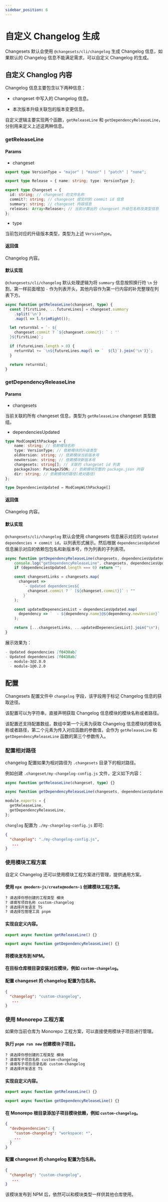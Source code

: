 ```yaml
---
sidebar_position: 6
---
```


# 自定义 Changelog 生成

Changesets 默认会使用 `@changesets/cli/changelog` 生成 Changelog 信息，如果默认的 Changelog 信息不能满足需求，可以自定义 Changelog 的生成。

## 自定义 Changlog 内容

Changelog 信息主要包含以下两种信息：

- changeset 中写入的 Changelog 信息。

- 本次版本升级关联包的版本变更信息。

自定义逻辑主要实现两个函数，`getReleaseLine` 和 `getDependencyReleaseLine`，分别用来定义上述这两种信息。

### getReleaseLine

#### Params

- changeset

```typescript
export type VersionType = "major" | "minor" | "patch" | "none";

export type Release = { name: string; type: VersionType };

export type Changeset = {
  id: string; // changeset 的文件名称
  commit?: string; // changeset 提交时的 commit id 信息
  summary: string; // changeset 内容信息
  releases: Array<Release>; // 当前计算出的 changeset 升级包名称及类型信息
};
```

- type

当前包对应的升级版本类型，类型为上述 `VersionType`。

#### 返回值

Changelog 内容。

#### 默认实现

`@changesets/cli/changelog` 默认处理逻辑为将 `summary` 信息按照换行符 `\n` 分割，第一样前面增加 `-` 作为列表开头，其他内容作为第一行内容的补充整理在列表下方。

```typescript
async function getReleaseLine(changeset, type) {
  const [firstLine, ...futureLines] = changeset.summary
    .split('\n')
    .map(l => l.trimRight());

  let returnVal = `- ${
    changeset.commit ? `${changeset.commit}: ` : ''
  }${firstLine}`;

  if (futureLines.length > 0) {
    returnVal += `\n${futureLines.map(l => `  ${l}`).join('\n')}`;
  }

  return returnVal;
}
```

### getDependencyReleaseLine

#### Params

- changesets

当前关联的所有 changeset 信息，类型为 `getReleaseLine` changeset 类型数组。

- dependenciesUpdated

```typescript
type ModCompWithPackage = {
    name: string; // 依赖模块名称
    type: VersionType; // 依赖模块的升级类型
    oldVersion: string; // 依赖模块当前版本号
    newVersion: string; // 依赖模块新版本号
    changesets: string[]; // 关联的 changeset id 列表
    packageJson: PackageJSON; // 依赖模块完整的 package.json 内容
    dir: string; // 依赖模块的路径(绝对路径)
};

type DependenciesUpdated = ModCompWithPackage[]
```

#### 返回值

Changelog 内容。

#### 默认实现

`@changesets/cli/changelog` 默认会使用 changesets 信息展示对应的 `Updated dependencies + commit id`，以列表形式展示。然后根据 `dependenciesUpdated` 信息展示对应的依赖包包名和新版本号，作为列表的子列表项。

```typescript
async function getDependencyReleaseLine(changesets, dependenciesUpdated) {
    console.log("getDependencyReleaseLine", changesets, dependenciesUpdated)
    if (dependenciesUpdated.length === 0) return "";

    const changesetLinks = changesets.map(
      changeset =>
        `- Updated dependencies${
          changeset.commit ? ` [${changeset.commit}]` : ""
        }`
    );

    const updatedDepenenciesList = dependenciesUpdated.map(
      dependency => `  - ${dependency.name}@${dependency.newVersion}`
    );

    return [...changesetLinks, ...updatedDepenenciesList].join("\n");
}
```

展示效果为：

```markdown
- Updated dependencies [f0438ab]
- Updated dependencies [f0438ab]
  - module-3@2.0.0
  - module-1@0.2.0
```

## 配置

Changesets 配置文件中 `changelog` 字段，该字段用于标记 Changelog 信息的获取途径。

该配置可以为字符串，直接声明获取 Changelog 信息模块的模块名称或者路径。

该配置还支持配置数组，数组中第一个元素为获取 Changelog 信息模块的模块名称或者路径，第二个元素为传入对应函数的参数值，会作为 `getReleaseLine` 和 `getDependencyReleaseLine` 函数的第三个参数传入。

### 配置相对路径

changelog 配置如果为相对路径为 `.changesets` 目录下的相对路径。

例如创建 `.changeset/my-changelog-config.js` 文件，定义如下内容：

```typescript title=".changeset/my-changelog-config.js"
async function getReleaseLine(changeset, type) {}

async function getDependencyReleaseLine(changesets, dependenciesUpdated) {}

module.exports = {
  getReleaseLine,
  getDependencyReleaseLine,
};

```

`changlog` 配置为 `./my-changelog-config.js` 即可:

```json title=".changesets/config.json"
{
  "changelog": "./my-changelog-config.js",
   ...
}
```

### 使用模块工程方案

自定义 Changelog 还可以使用模块工程方案进行管理，提供通用方案。

#### 使用 `npx @modern-js/create@modern-1` 创建模块工程方案。

``` md
? 请选择你想创建的工程类型 模块
? 请填写项目名称 custom-changelog
? 请选择开发语言 TS
? 请选择包管理工具 pnpm
```

#### 实现自定义内容。

```typescript title="src/index.ts"
export async function getReleaseLine() {}

export async function getDependencyReleaseLine() {}
```

#### 将模块发布到 NPM。

#### 在目标仓库根目录安装对应模块，例如 `custom-changelog`。

#### 配置 changeset 的 changelog 配置为包名称。

```json title=".changesets/config.json"
{
  "changelog": "custom-changelog",
   ...
}
```

### 使用 Monorepo 工程方案

如果你当前仓库为 Monorepo 工程方案，可以直接使用模块子项目进行管理。

#### 执行 `pnpm run new` 创建模块子项目。

``` md
? 请选择你想创建的工程类型 模块
? 请填写子项目名称 custom-changelog
? 请填写子项目目录名称 custom-changelog
? 请选择开发语言 TS
```

#### 实现自定义内容。

```typescript title="src/index.ts"
export async function getReleaseLine() {}

export async function getDependencyReleaseLine() {}
```

#### 在 Monorepo 根目录添加子项目模块依赖，例如 `custom-changelog`。

```json title="package.json"
{
  "devDependencies": {
    "custom-changelog": "workspace: *",
    ...
  }
}
```

#### 配置 changeset 的 changelog 配置为包名称。

```json title=".changesets/config.json"
{
  "changelog": "custom-changelog",
   ...
}
```

该模块发布到 NPM 后，依然可以和模块类型一样供其他仓库使用。
